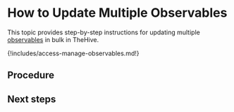 # How to Update Multiple Observables

This topic provides step-by-step instructions for updating multiple [observables](../../user-guides/analyst-corner/cases/observables/about-observables.md) in bulk in TheHive.

{!includes/access-manage-observables.md!}

<h2>Procedure</h2>

<h2>Next steps</h2>